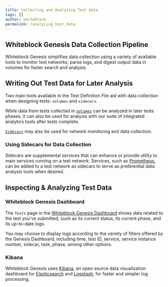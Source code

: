 ```yaml
---
title: Collecting and Analyzing Test Data
tags: []
author: whiteblock
permalink: /analyzing_test_data
---
```

## Whiteblock Genesis Data Collection Pipeline
Whiteblock Genesis simplifies data collection using a variety of available tools to monitor test networks, parse logs, and digest output data in volumes for faster search and analysis.

## Writing Out Test Data for Later Analysis
Two main tools available in the Test Definition File aid with data collection when designing tests: `volumes` and `sidecars`.

While data from tests collected in  [`volumes`](/schema.html#volumes) can be analyzed in later tests phases, it can also be used for analysis with our suite of integrated analytics tools after tests complete.

[`Sidecars`](/defining_tests.html#defining-sidecars) may also be used for network monitoring and data collection.

### Using Sidecars for Data Collection
Sidecars are supplemental services that can enhance or provide utility to main services running on a test network. Services, such as [Prometheus](https://prometheus.io/), can be added to a test network as sidecars to serve as preferential data analysis tools when desired.

## Inspecting & Analyzing Test Data

### Whiteblock Genesis Dashboard
The `Tests` page in the [Whiteblock Genesis Dashboard](https://www.genesis.whiteblock.io/login) shows data related to the test you've submitted, such as its current status, its current phase, and its up-to-date logs. 

You may choose to display logs according to the variety of filters offered by the Genesis Dashboard, including time, test ID, service, service instance number, sidecar, task, phase, among other options. 

### Kibana
Whiteblock Genesis uses [Kibana](https://www.elastic.co/products/kibana), an open source data visualization dashboard for [Elasticsearch](https://www.elastic.co/) and [Logstash](https://www.elastic.co/products/logstash), for faster and simpler log processing.
